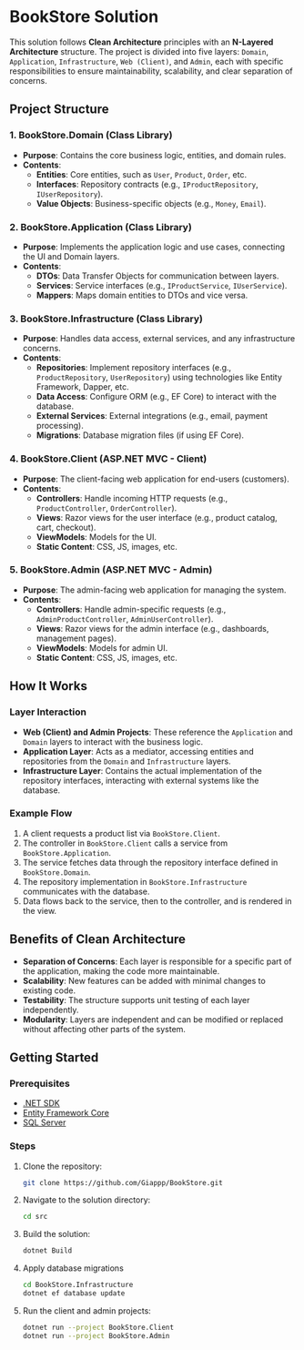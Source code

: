 # BookStore Solution

This solution follows **Clean Architecture** principles with an **N-Layered Architecture** structure. The project is divided into five layers: `Domain`, `Application`, `Infrastructure`, `Web (Client)`, and `Admin`, each with specific responsibilities to ensure maintainability, scalability, and clear separation of concerns.

## Project Structure

### 1. **BookStore.Domain** (Class Library)
- **Purpose**: Contains the core business logic, entities, and domain rules.
- **Contents**:
  - **Entities**: Core entities, such as `User`, `Product`, `Order`, etc.
  - **Interfaces**: Repository contracts (e.g., `IProductRepository`, `IUserRepository`).
  - **Value Objects**: Business-specific objects (e.g., `Money`, `Email`).

### 2. **BookStore.Application** (Class Library)
- **Purpose**: Implements the application logic and use cases, connecting the UI and Domain layers.
- **Contents**:
  - **DTOs**: Data Transfer Objects for communication between layers.
  - **Services**: Service interfaces (e.g., `IProductService`, `IUserService`).
  - **Mappers**: Maps domain entities to DTOs and vice versa.

### 3. **BookStore.Infrastructure** (Class Library)
- **Purpose**: Handles data access, external services, and any infrastructure concerns.
- **Contents**:
  - **Repositories**: Implement repository interfaces (e.g., `ProductRepository`, `UserRepository`) using technologies like Entity Framework, Dapper, etc.
  - **Data Access**: Configure ORM (e.g., EF Core) to interact with the database.
  - **External Services**: External integrations (e.g., email, payment processing).
  - **Migrations**: Database migration files (if using EF Core).

### 4. **BookStore.Client** (ASP.NET MVC - Client)
- **Purpose**: The client-facing web application for end-users (customers).
- **Contents**:
  - **Controllers**: Handle incoming HTTP requests (e.g., `ProductController`, `OrderController`).
  - **Views**: Razor views for the user interface (e.g., product catalog, cart, checkout).
  - **ViewModels**: Models for the UI.
  - **Static Content**: CSS, JS, images, etc.

### 5. **BookStore.Admin** (ASP.NET MVC - Admin)
- **Purpose**: The admin-facing web application for managing the system.
- **Contents**:
  - **Controllers**: Handle admin-specific requests (e.g., `AdminProductController`, `AdminUserController`).
  - **Views**: Razor views for the admin interface (e.g., dashboards, management pages).
  - **ViewModels**: Models for admin UI.
  - **Static Content**: CSS, JS, images, etc.

## How It Works

### Layer Interaction

- **Web (Client) and Admin Projects**: These reference the `Application` and `Domain` layers to interact with the business logic.
- **Application Layer**: Acts as a mediator, accessing entities and repositories from the `Domain` and `Infrastructure` layers.
- **Infrastructure Layer**: Contains the actual implementation of the repository interfaces, interacting with external systems like the database.

### Example Flow

1. A client requests a product list via `BookStore.Client`.
2. The controller in `BookStore.Client` calls a service from `BookStore.Application`.
3. The service fetches data through the repository interface defined in `BookStore.Domain`.
4. The repository implementation in `BookStore.Infrastructure` communicates with the database.
5. Data flows back to the service, then to the controller, and is rendered in the view.

## Benefits of Clean Architecture

- **Separation of Concerns**: Each layer is responsible for a specific part of the application, making the code more maintainable.
- **Scalability**: New features can be added with minimal changes to existing code.
- **Testability**: The structure supports unit testing of each layer independently.
- **Modularity**: Layers are independent and can be modified or replaced without affecting other parts of the system.

## Getting Started

### Prerequisites

- [.NET SDK](https://dotnet.microsoft.com/download)
- [Entity Framework Core](https://docs.microsoft.com/en-us/ef/core/)
- [SQL Server](https://www.microsoft.com/en-us/sql-server)

### Steps

1. Clone the repository:
    ```bash
    git clone https://github.com/Giappp/BookStore.git

2. Navigate to the solution directory:
    ```bash
    cd src

3. Build the solution:
    ```bash
    dotnet Build

4. Apply database migrations
    ```bash
    cd BookStore.Infrastructure
    dotnet ef database update

5. Run the client and admin projects:
    ```bash
    dotnet run --project BookStore.Client
    dotnet run --project BookStore.Admin